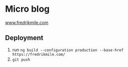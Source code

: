 # Micro blog

www.fredrikmile.com

## Deployment

1. run `ng build --configuration production --base-href https://fredrikmile.com/`
2. `git push`

